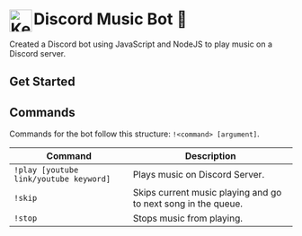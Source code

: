 # Discord Music Bot <img align="left" width="40px" target="_blank" src="https://simpleicons.org/icons/discord.svg" alt="Kenneth's Linkedin" /> 🎵
Created a Discord bot using JavaScript and NodeJS to play music on a Discord server.

## Get Started

## Commands
Commands for the bot follow this structure: `!<command> [argument]`.

| Command | Description
|---------|-------------|
| `!play [youtube link/youtube keyword]` | Plays music on Discord Server. |
| `!skip`| Skips current music playing and go to next song in the queue. |
| `!stop` | Stops music from playing. |
